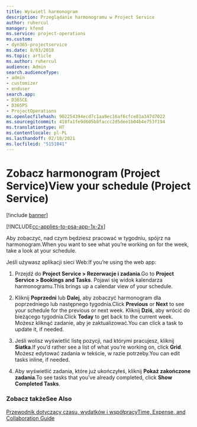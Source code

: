 ```yaml
---
title: Wyświetl harmonogram
description: Przeglądanie harmonogramu w Project Service
author: ruhercul
manager: kfend
ms.service: project-operations
ms.custom:
- dyn365-projectservice
ms.date: 8/03/2018
ms.topic: article
ms.author: ruhercul
audience: Admin
search.audienceType:
- admin
- customizer
- enduser
search.app:
- D365CE
- D365PS
- ProjectOperations
ms.openlocfilehash: 902254394ecd7c1aa9ec16af6cfce81a347d7022
ms.sourcegitcommit: 418fa1fe9d605b8faccc2d5dee1b04b4e753f194
ms.translationtype: HT
ms.contentlocale: pl-PL
ms.lasthandoff: 02/10/2021
ms.locfileid: "5151041"
---
```

# <a name="view-your-schedule-project-service"></a><span data-ttu-id="d1722-103">Zobacz harmonogram (Project Service)</span><span class="sxs-lookup"><span data-stu-id="d1722-103">View your schedule (Project Service)</span></span>

[!include [banner](../includes/psa-now-project-operations.md)]

[!INCLUDE[cc-applies-to-psa-app-1x-2x](../includes/cc-applies-to-psa-app-1x-2x.md)]

<span data-ttu-id="d1722-104">Aby zobaczyć, nad czym będziesz pracować w tygodniu, spójrz na harmonogram.</span><span class="sxs-lookup"><span data-stu-id="d1722-104">When you want to see what you’re working on for the week, take a look at your schedule.</span></span>  
  
 <span data-ttu-id="d1722-105">Jeśli używasz aplikacji sieci Web:</span><span class="sxs-lookup"><span data-stu-id="d1722-105">If you’re using the web app:</span></span>  
  
1.  <span data-ttu-id="d1722-106">Przejdź do **Project Service > Rezerwacje i zadania**.</span><span class="sxs-lookup"><span data-stu-id="d1722-106">Go to **Project Service > Bookings and Tasks**.</span></span> <span data-ttu-id="d1722-107">Pojawi się widok kalendarza harmonogramu.</span><span class="sxs-lookup"><span data-stu-id="d1722-107">This brings up a calendar view of your schedule.</span></span>  
  
2.  <span data-ttu-id="d1722-108">Kliknij **Poprzedni** lub **Dalej**, aby zobaczyć harmonogram dla poprzedniego lub następnego tygodnia.</span><span class="sxs-lookup"><span data-stu-id="d1722-108">Click **Previous** or **Next** to see your schedule for the previous or next week.</span></span> <span data-ttu-id="d1722-109">Kliknij **Dziś**, aby wrócić do bieżącego tygodnia.</span><span class="sxs-lookup"><span data-stu-id="d1722-109">Click **Today** to get back to the current week.</span></span> <span data-ttu-id="d1722-110">Możesz kliknąć zadanie, aby je zaktualizować.</span><span class="sxs-lookup"><span data-stu-id="d1722-110">You can click a task to update it, if needed.</span></span>  
  
3.  <span data-ttu-id="d1722-111">Jeśli wolisz wyświetlić listę pozycji, nad którymi pracujesz, kliknij **Siatka**.</span><span class="sxs-lookup"><span data-stu-id="d1722-111">If you’d rather see a list of what you’re working on, click **Grid**.</span></span> <span data-ttu-id="d1722-112">Możesz edytować zadania w tekście, w razie potrzeby.</span><span class="sxs-lookup"><span data-stu-id="d1722-112">You can edit tasks inline, if needed.</span></span>  
  
4.  <span data-ttu-id="d1722-113">Aby wyświetlić zadania, które już ukończyłeś, kliknij **Pokaż zakończone zadania**.</span><span class="sxs-lookup"><span data-stu-id="d1722-113">To see tasks that you’ve already completed, click **Show Completed Tasks**.</span></span>  
  
### <a name="see-also"></a><span data-ttu-id="d1722-114">Zobacz także</span><span class="sxs-lookup"><span data-stu-id="d1722-114">See Also</span></span>  
 [<span data-ttu-id="d1722-115">Przewodnik dotyczący czasu, wydatków i współpracy</span><span class="sxs-lookup"><span data-stu-id="d1722-115">Time, Expense, and Collaboration Guide</span></span>](../psa/time-expense-collaboration-guide.md)
